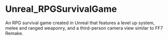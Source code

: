 # Unreal_RPGSurvivalGame
An RPG survival game created in Unreal that features a level up system, melee and ranged weaponry, and a third-person camera view similar to FF7 Remake.
